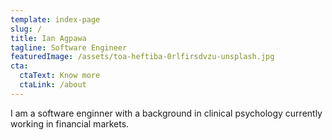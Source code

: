 ```yaml
---
template: index-page
slug: /
title: Ian Agpawa
tagline: Software Engineer
featuredImage: /assets/toa-heftiba-0rlfirsdvzu-unsplash.jpg
cta:
  ctaText: Know more
  ctaLink: /about
---
```

I am a software enginner with a background in clinical psychology currently working in financial markets.